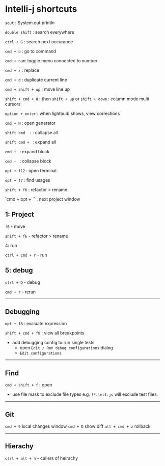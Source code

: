 # Intelli-j shortcuts

`sout` : System.out.println

`double shift` : search everywhere 

`ctrl + G` : search next occurance 

`cmd + b` : go to command 

`cmd + num`: toggle menu connected to number

`cmd + r` : replace 

`cmd + d` : duplicate current line

`cmd + shift + up` : move line up

`shift + cmd + 8` : then `shift + up` or `shift + down` : column mode multi cursors

`option + enter` : when lightbulb shows, view corrections

`cmd + N` : open generator 

`shift cmd  -` : collapse all

`shift cmd + ` : expand all

`cmd + ` : expand block

`cmd - ` : collapse block
 
`opt + f12` : open terminal.

`opt + f7` : find usages

`shift + f6` : refactor > rename

`cmd + opt + \`` : next project window

## 1: Project  

`f6` - move

`shift + f6` - refactor > rename

4: run

`ctrl + cmd + r` - run

## 5: debug

`ctrl + D` - debug

`cmd + r` - rerun


---

## Debugging 

`opt + f8` : evaluate expression 

`shift + cmd + f8` : view all breakpoints

- add debugging config to run single tests
  - open `Edit / Run debug configurations` dialog
  - `Edit configurations`

---
## Find 

`cmd + shift + f` : open  

- use file mask to exclude file types e.g. `!*.test.js` will exclude test files.

---
## Git 
`cmd + 9` local changes window
`cmd + D` show diff
`alt + cmd + z` rollback

--- 
## Hierachy 

`ctrl + alt + h` - callers of heirachy 

